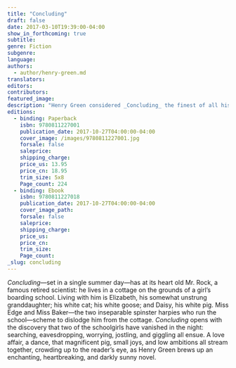 ```yaml
---
title: "Concluding"
draft: false
date: 2017-03-10T19:39:00-04:00
show_in_forthcoming: true
subtitle:
genre: Fiction
subgenre:
language:
authors:
  - author/henry-green.md
translators:
editors:
contributors:
featured_image:
description: "Henry Green considered _Concluding_ the finest of all his books "
editions:
  - binding: Paperback
    isbn: 9780811227001
    publication_date: 2017-10-27T04:00:00-04:00
    cover_image: /images/9780811227001.jpg
    forsale: false
    saleprice:
    shipping_charge:
    price_us: 13.95
    price_cn: 18.95
    trim_size: 5x8
    Page_count: 224
  - binding: Ebook
    isbn: 9780811227018
    publication_date: 2017-10-27T04:00:00-04:00
    cover_image_path:
    forsale: false
    saleprice:
    shipping_charge:
    price_us:
    price_cn:
    trim_size:
    Page_count:
_slug: concluding
---
```


_Concluding_—set in a single summer day—has at its heart old Mr. Rock, a famous retired scientist: he lives in a cottage on the grounds of a girl’s boarding school. Living with him is Elizabeth, his somewhat unstrung granddaughter; his white cat; his white goose; and Daisy, his white pig. Miss Edge and Miss Baker—the two inseparable spinster harpies who run the school—scheme to dislodge him from the cottage. _Concluding_ opens with the discovery that two of the schoolgirls have vanished in the night: searching, eavesdropping, worrying, jostling, and giggling all ensue. A love affair, a dance, that magnificent pig, small joys, and low ambitions all stream together, crowding up to the reader’s eye, as Henry Green brews up an enchanting, heartbreaking, and darkly sunny novel.

